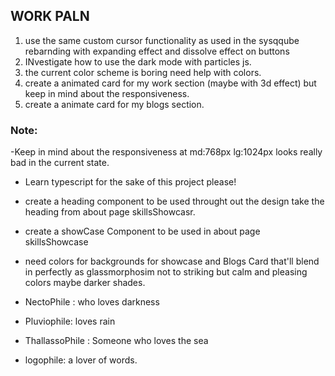 ## WORK PALN

1. use the same custom cursor functionality as used in the sysqqube rebarnding with expanding effect and dissolve effect on buttons
2. INvestigate how to use the dark mode with particles js.
3. the current color scheme is boring need help with colors.
4. create a animated card for my work section (maybe with 3d effect) but keep in mind about the responsiveness.
5. create a animate card for my blogs section.

### Note:

-Keep in mind about the responsiveness at md:768px lg:1024px looks really bad in the current state.

- Learn typescript for the sake of this project please!

- create a heading component to be used throught out the design take the heading from about page skillsShowcasr.
- create a showCase Component to be used in about page skillsShowcase
- need colors for backgrounds for showcase and Blogs Card that'll blend in perfectly as
  glassmorphosim not to striking but calm and pleasing colors maybe darker shades.

- NectoPhile : who loves darkness
- Pluviophile: loves rain
- ThallassoPhile : Someone who loves the sea
- logophile: a lover of words.
